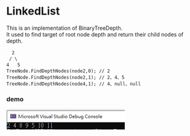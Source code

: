 # LinkedList
This is an implementation of BinaryTreeDepth.  
It used to find target of root node depth and return their child nodes of depth.  

```
  2
 / \
4   5
TreeNode.FindDepthNodes(node2,0); // 2
TreeNode.FindDepthNodes(node2,1); // 2、4、5
TreeNode.FindDepthNodes(node4,1); // 4、null、null
```
### demo
<img src="demo/demo.png">
